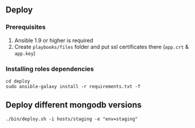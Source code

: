 ## Deploy

### Prerequisites

1. Ansible 1.9 or higher is required
2. Create `playbooks/files` folder and put ssl certificates there (`app.crt` & `app.key`)

### Installing roles dependencies

```
cd deploy
sudo ansible-galaxy install -r requirements.txt -f
```

## Deploy different mongodb versions

```
./bin/deploy.sh -i hosts/staging -e "env=staging"
```
